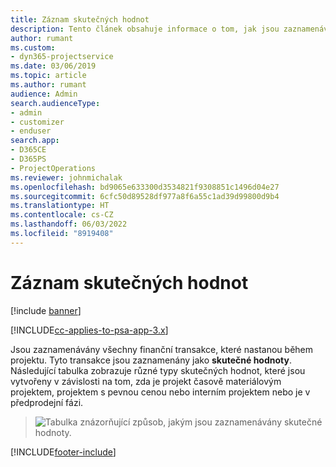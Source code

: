```yaml
---
title: Záznam skutečných hodnot
description: Tento článek obsahuje informace o tom, jak jsou zaznamenávány skutečné hodnoty.
author: rumant
ms.custom:
- dyn365-projectservice
ms.date: 03/06/2019
ms.topic: article
ms.author: rumant
audience: Admin
search.audienceType:
- admin
- customizer
- enduser
search.app:
- D365CE
- D365PS
- ProjectOperations
ms.reviewer: johnmichalak
ms.openlocfilehash: bd9065e633300d3534821f9308851c1496d04e27
ms.sourcegitcommit: 6cfc50d89528df977a8f6a55c1ad39d99800d9b4
ms.translationtype: HT
ms.contentlocale: cs-CZ
ms.lasthandoff: 06/03/2022
ms.locfileid: "8919408"
---
```

# <a name="recording-actuals"></a>Záznam skutečných hodnot 

[!include [banner](../includes/psa-now-project-operations.md)]

[!INCLUDE[cc-applies-to-psa-app-3.x](../includes/cc-applies-to-psa-app-3x.md)]

Jsou zaznamenávány všechny finanční transakce, které nastanou během projektu. Tyto transakce jsou zaznamenány jako **skutečné hodnoty**. Následující tabulka zobrazuje různé typy skutečných hodnot, které jsou vytvořeny v závislosti na tom, zda je projekt časově materiálovým projektem, projektem s pevnou cenou nebo interním projektem nebo je v předprodejní fázi.

> ![Tabulka znázorňující způsob, jakým jsou zaznamenávány skutečné hodnoty.](media/advanced-table2.png)


[!INCLUDE[footer-include](../includes/footer-banner.md)]
